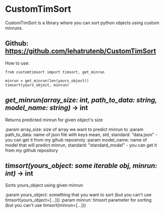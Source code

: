 # CustomTimSort
CustomTimSort is a library where you can sort python objects using custom minruns.

## Github: https://github.com/lehatrutenb/CustomTimSort

How to use:
```
from customtimsort import timsort, get_minrun

minrun = get_minrun(len(yours_object))
timsort(yours_object, minrun)
```

## *get_minrun(array_size: int, path_to_data: string, model_name: string)* -> int
Returns predicted minrun for given object's size

:param array_size: size of array we want to predict minrun to
:param path_to_data: name of json file with keys mean, std, standard: "data.json" - you can get it from my gihub reposiroty
:param model_name: name of model that will predict minrun, standard: "standard_model" - you can get it from my github repository


## *timsort(yours_object: some iterable obj, minrun: int)* -> int
Sorts yours_object using given minrun

:param yours_object: something that you want to sort (but you can't use timsort(yours_object=[...]))
:param minrun: timsort parameter for sorting (but you can't use timsort(minrun=[...]))
